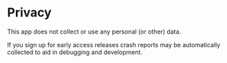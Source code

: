 # Privacy
This app does not collect or use any personal (or other) data.

If you sign up for early access releases crash reports may be automatically collected to aid in debugging and development.

